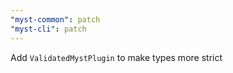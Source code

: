 ```yaml
---
"myst-common": patch
"myst-cli": patch
---
```


Add `ValidatedMystPlugin` to make types more strict
